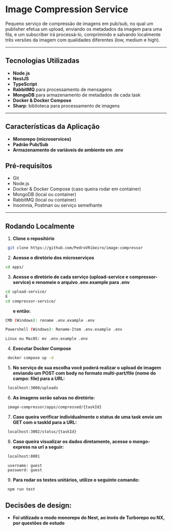 # Image Compression Service

Pequeno serviço de compressão de imagens em pub/sub, no qual um publisher efetua um upload, enviando os metadados da imagem para uma fila, e um subscriber irá processá-lo, comprimindo e salvando localmente três versões da imagem com qualidades diferentes (low, medium e high).

---

## Tecnologias Utilizadas

- **Node.js**
- **NestJS**
- **TypeScript**
- **RabbitMQ** para processamento de mensagens
- **MongoDB** para armazenamento de metadados de cada task
- **Docker & Docker Compose**
- **Sharp**: biblioteca para processamento de imagens

---

## Características da Aplicação

- **Monorepo (microservices)**
- **Padrão Pub/Sub**
- **Armazenamento de variáveis de ambiente em .env**

## Pré-requisitos

- Git
- Node.js
- Docker & Docker Compose (caso queira rodar em container)
- MongoDB (local ou container)
- RabbitMQ (local ou container)
- Insomnia, Postman ou serviço semelhante

---

## Rodando Localmente

1. **Clone o repositório**

```bash
 git clone https://github.com/PedroVRibeiro/image-compressor
```

2. **Acesse o diretório dos microserviços**

```bash
cd apps/
```

3. **Acesse o diretório de cada serviço (upload-service e compressor-service) e renomeie o arquivo .env.example para .env**

```bash
cd upload-service/
E
cd compressor-service/
```
&nbsp;&nbsp;&nbsp;&nbsp;&nbsp;&nbsp;**e então:**
```bash
CMD (Windows): rename .env.example .env
```

```bash
Powershell (Windows): Rename-Item .env.example .env
```

```bash
Linux ou MacOS: mv .env.example .env
```

4. **Executar Docker Compose**

```sh
 docker compose up -d
```

5. **No serviço de sua escolha você poderá realizar o upload de imagem enviando um POST com body no formato multi-part/file (nome do campo: file) para a URL:**

```sh
 localhost:3000/uploads
```

6. **As imagens serão salvas no diretório:**

```sh
 image-compressor/apps/compressed/{taskId}
```

7. **Caso queira verificar individualmente o status de uma task envie um GET com o taskId para a URL:**

```sh
 localhost:3002/status/{taskId}
```

8. **Caso queira visualizar os dados diretamente, acesse o mongo-express na url a seguir:**

```sh
 localhost:8001

 username: guest
 password: guest
```

9. **Para rodar os testes unitários, utilize o seguinte comando:**

```sh
 npm run test
```

## Decisões de design:

- **Foi utilizado o modo monorepo do Nest, ao invés de Turborepo ou NX, por questões de estudo**
